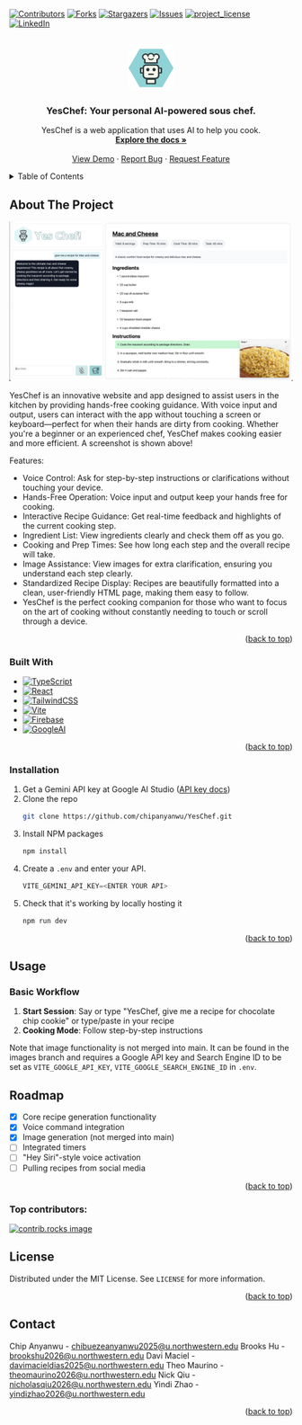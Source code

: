 <!-- Improved compatibility of back to top link: See: https://github.com/othneildrew/Best-README-Template/pull/73 -->
<a id="readme-top"></a>
<!--
*** Thanks for checking out the Best-README-Template. If you have a suggestion
*** that would make this better, please fork the repo and create a pull request
*** or simply open an issue with the tag "enhancement".
*** Don't forget to give the project a star!
*** Thanks again! Now go create something AMAZING! :D
-->



<!-- PROJECT SHIELDS -->
<!--
*** I'm using markdown "reference style" links for readability.
*** Reference links are enclosed in brackets [ ] instead of parentheses ( ).
*** See the bottom of this document for the declaration of the reference variables
*** for contributors-url, forks-url, etc. This is an optional, concise syntax you may use.
*** https://www.markdownguide.org/basic-syntax/#reference-style-links
-->
[![Contributors][contributors-shield]][contributors-url]
[![Forks][forks-shield]][forks-url]
[![Stargazers][stars-shield]][stars-url]
[![Issues][issues-shield]][issues-url]
[![project_license][license-shield]][license-url]
[![LinkedIn][linkedin-shield]][linkedin-url]



<!-- PROJECT LOGO -->
<br />
<div align="center">
  <a href="https://github.com/chipanyanwu/YesChef">
    <img src="public/images/yes-chef-logo.png" alt="Logo" width="80" height="80">
  </a>

<h3 align="center">YesChef: Your personal AI-powered sous chef. </h3>

  <p align="center">
    YesChef is a web application that uses AI to help you cook.
    <br />
    <a href="https://github.com/chipanyanwu/YesChef"><strong>Explore the docs »</strong></a>
    <br />
    <br />
    <a href="https://yes-chef-e36a7.web.app/">View Demo</a>
    &middot;
    <a href="https://github.com/chipanyanwu/YesChef/issues/new?labels=bug&template=bug-report---.md">Report Bug</a>
    &middot;
    <a href="https://github.com/chipanyanwu/YesChef/issues/new?labels=enhancement&template=feature-request---.md">Request Feature</a>
  </p>
</div>



<!-- TABLE OF CONTENTS -->
<details>
  <summary>Table of Contents</summary>
  <ol>
    <li>
      <a href="#about-the-project">About The Project</a>
      <ul>
        <li><a href="#built-with">Built With</a></li>
      </ul>
    </li>
    <li>
      <a href="#getting-started">Getting Started</a>
      <ul>
        <li><a href="#prerequisites">Prerequisites</a></li>
        <li><a href="#installation">Installation</a></li>
      </ul>
    </li>
    <li><a href="#usage">Usage</a></li>
    <li><a href="#roadmap">Roadmap</a></li>
    <li><a href="#license">License</a></li>
    <li><a href="#contact">Contact</a></li>
  </ol>
</details>



<!-- ABOUT THE PROJECT -->
## About The Project

[![Product Name Screen Shot][product-screenshot]](https://yes-chef-e36a7.web.app/)

YesChef is an innovative website and app designed to assist users in the kitchen by providing hands-free cooking guidance. With voice input and output, users can interact with the app without touching a screen or keyboard—perfect for when their hands are dirty from cooking. Whether you're a beginner or an experienced chef, YesChef makes cooking easier and more efficient. A screenshot is shown above!

Features:

* Voice Control: Ask for step-by-step instructions or clarifications without touching your device.
* Hands-Free Operation: Voice input and output keep your hands free for cooking.
* Interactive Recipe Guidance: Get real-time feedback and highlights of the current cooking step.
* Ingredient List: View ingredients clearly and check them off as you go.
* Cooking and Prep Times: See how long each step and the overall recipe will take.
* Image Assistance: View images for extra clarification, ensuring you understand each step clearly.
* Standardized Recipe Display: Recipes are beautifully formatted into a clean, user-friendly HTML page, making them easy to follow.
* YesChef is the perfect cooking companion for those who want to focus on the art of cooking without constantly needing to touch or scroll through a device.



<p align="right">(<a href="#readme-top">back to top</a>)</p>



### Built With

* [![TypeScript][TypeScript]][TypeScript-url]
* [![React][React.js]][React-url]
* [![TailwindCSS][TailwindCSS]][TailwindCSS-url]
* [![Vite][Vite]][Vite-url]
* [![Firebase][Firebase]][Firebase-url]
* [![GoogleAI][GoogleAI]][GoogleAI-url]

<p align="right">(<a href="#readme-top">back to top</a>)</p>



<!-- GETTING STARTED -->
### Installation

1. Get a Gemini API key at Google AI Studio ([API key docs](https://ai.google.dev/gemini-api/docs/api-key))
2. Clone the repo
   ```sh
   git clone https://github.com/chipanyanwu/YesChef.git
   ```
3. Install NPM packages
   ```sh
   npm install
   ```
4. Create a `.env` and enter your API.
   ```js
   VITE_GEMINI_API_KEY=<ENTER YOUR API>
   ```
5. Check that it's working by locally hosting it
   ```sh
   npm run dev
   ```
<p align="right">(<a href="#readme-top">back to top</a>)</p>



<!-- USAGE EXAMPLES -->
## Usage

### Basic Workflow
1. **Start Session**: Say or type "YesChef, give me a recipe for chocolate chip cookie" or type/paste in your recipe
2. **Cooking Mode**: Follow step-by-step instructions

Note that image functionality is not merged into main. It can be found in the images branch and requires a Google API key and Search Engine ID to be set as `VITE_GOOGLE_API_KEY`, `VITE_GOOGLE_SEARCH_ENGINE_ID` in `.env`.

## Roadmap

- [x] Core recipe generation functionality
- [x] Voice command integration
- [x] Image generation (not merged into main)
- [ ] Integrated timers
- [ ] "Hey Siri"-style voice activation
- [ ] Pulling recipes from social media

<p align="right">(<a href="#readme-top">back to top</a>)</p>

### Top contributors:

<a href="https://github.com/chipanyanwu/YesChef/graphs/contributors">
  <img src="https://contrib.rocks/image?repo=chipanyanwu/YesChef" alt="contrib.rocks image" />
</a>

<!-- LICENSE -->
## License

Distributed under the MIT License. See `LICENSE` for more information.

<p align="right">(<a href="#readme-top">back to top</a>)</p>

<!-- CONTACT -->
## Contact

Chip Anyanwu - chibuezeanyanwu2025@u.northwestern.edu
Brooks Hu - brookshu2026@u.northwestern.edu
Davi Maciel - davimacieldias2025@u.northwestern.edu
Theo Maurino - theomaurino2026@u.northwestern.edu
Nick Qiu - nicholasqiu2026@u.northwestern.edu
Yindi Zhao - yindizhao2026@u.northwestern.edu

<p align="right">(<a href="#readme-top">back to top</a>)</p>



<!-- MARKDOWN LINKS & IMAGES -->
<!-- https://www.markdownguide.org/basic-syntax/#reference-style-links -->
[contributors-shield]: https://img.shields.io/github/contributors/chipanyanwu/YesChef.svg?style=for-the-badge
[contributors-url]: https://github.com/chipanyanwu/YesChef/graphs/contributors
[forks-shield]: https://img.shields.io/github/forks/chipanyanwu/YesChef.svg?style=for-the-badge
[forks-url]: https://github.com/chipanyanwu/YesChef/network/members
[stars-shield]: https://img.shields.io/github/stars/chipanyanwu/YesChef.svg?style=for-the-badge
[stars-url]: https://github.com/chipanyanwu/YesChef/stargazers
[issues-shield]: https://img.shields.io/github/issues/chipanyanwu/YesChef.svg?style=for-the-badge
[issues-url]: https://github.com/chipanyanwu/YesChef/issues
[license-shield]: https://img.shields.io/github/license/chipanyanwu/YesChef.svg?style=for-the-badge
[license-url]: https://github.com/chipanyanwu/YesChef/blob/master/LICENSE.txt
[linkedin-shield]: https://img.shields.io/badge/-LinkedIn-black.svg?style=for-the-badge&logo=linkedin&colorB=555
[linkedin-url]: https://linkedin.com/in/linkedin_username
[product-screenshot]: public/images/demo-screenshot.png
[TypeScript]: https://img.shields.io/badge/TypeScript-3178C6?style=for-the-badge&logo=typescript&logoColor=white
[TypeScript-url]: https://www.typescriptlang.org/
[React.js]: https://img.shields.io/badge/React-20232A?style=for-the-badge&logo=react&logoColor=61DAFB
[React-url]: https://reactjs.org/
[TailwindCSS]: https://img.shields.io/badge/TailwindCSS-06B6D4?style=for-the-badge&logo=tailwindcss&logoColor=white
[TailwindCSS-url]: https://tailwindcss.com/
[Vite]: https://img.shields.io/badge/Vite-646CFF?style=for-the-badge&logo=vite&logoColor=white
[Vite-url]: https://vitejs.dev/
[GoogleAI]: https://img.shields.io/badge/Google%20Gemini-886FBF?logo=googlegemini&logoColor=fff
[GoogleAI-url]: https://ai.google/
[Firebase]: https://img.shields.io/badge/Firebase-43495E?style=for-the-badge&logo=firebase&logoColor=white
[Firebase-url]: https://firebase.google.com/
